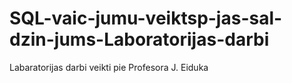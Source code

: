 # SQL-vaic-jumu-veiktsp-jas-sal-dzin-jums-Laboratorijas-darbi
Labaratorijas darbi veikti pie Profesora J. Eiduka
